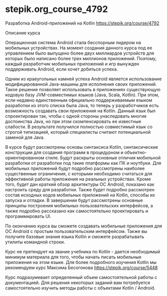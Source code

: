 # stepik.org_course_4792
Разработка Android-приложений на Kotlin
https://stepik.org/course/4792


Описание курса

Операционная система Android стала бесспорным лидером на мобильных устройствах. На момент создания данного курса под ее управлением было выпущено более двух миллиардов устройств для которых было написано более трех миллионов приложений. Поэтому, каждый разработчик мобильных приложений и игр вынужден поддерживать Android, если хочет добиться успеха.

Одним из краеугольных камней успеха Android является использование модифицированной Java-машины для исполнения  своих приложений. Такое решение позволяет использовать в приложениях существующую кодовую базу JVM-совместимых языков (Java, Scala, Kotlin). При этом, если недавно единственным официально поддерживаемым языком разработки из этого списка была Java, то теперь у разработчиков есть возможность создавать свои приложения на Kotlin. Данный язык был спроектирован так, чтобы с одной стороны унаследовать многие достоинства Java, но при этом скомпенсировать ее известные слабости. В результате получился полностью совместимый язык со строгой типизацией, который специалисты считают потенциальной заменой для Java.

В курсе будут рассмотрены основы синтаксиса  Kotlin, синтаксические конструкции для создания программ в процедурном и объектно-ориентированном стиле. Будут раскрыты основные отличия мобильной разработки от разработки под такие платформы как ПК и ноутбуки. Для мобильных приложений будут подробно рассмотрены наиболее существенные ограничения, с которыми необходимо считаться для эффективной работы приложения на реальных устройствах. Кроме того, будет дан краткий обзор архитектуры ОС Android, показано как настроить среду для разработки. Также будет подробно рассмотрен состав исходных кодов мобильных приложений на Kotlin, способы их запуска и отладки. В завершении будут рассмотрены основные принципы построения мобильных пользовательских интерфейсов, а также подробно рассказано как самостоятельно проектировать и программировать UI.

По окончанию курса вы сможете создавать мобильные приложения для ОС Android с простым пользовательским интерфейсом. Также вы получите базовые знания языка Kotlin и сможете разрабатывать утилиты командной строки.

Курс не претендует на звание учебника по Kotlin - дается необходимый минимум материала для того, чтобы начать писать мобильные приложения на этом языке. Для более подробного изучения Kotlin мы рекомендуем курс Максима Бесогонова https://stepik.org/course/5448

Курс подразумевает определенный объем самостоятельной работы с документацией. Для решения некоторых заданий вам потребуется самостоятельно изучить методы работы с объектами Kotlin / Android.
